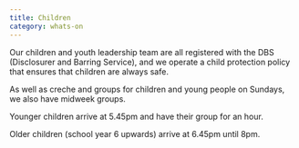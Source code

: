 ```yaml
---
title: Children
category: whats-on
---
```

Our children and youth leadership team are all registered with the DBS (Disclosurer and Barring Service), and we operate a child protection policy that ensures that children are always safe.

As well as creche and groups for children and young people on Sundays, we also have midweek groups.

Younger children arrive at 5.45pm and have their group for an hour.

Older children (school year 6 upwards) arrive at 6.45pm until 8pm.
